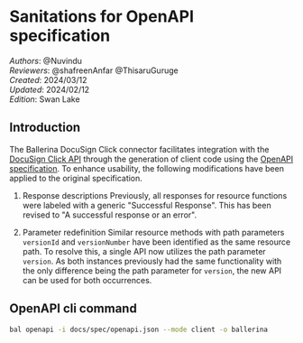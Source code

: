 # Sanitations for OpenAPI specification

_Authors_: @Nuvindu \
_Reviewers_: @shafreenAnfar @ThisaruGuruge \
_Created_: 2024/03/12 \
_Updated_: 2024/02/12 \
_Edition_: Swan Lake

## Introduction

The Ballerina DocuSign Click connector facilitates integration with the [DocuSign Click API](https://developers.docusign.com/docs/click-api/reference) through the generation of client code using the [OpenAPI specification](https://github.com/ballerina-platform/module-ballerinax-docusign.dsclick/blob/main/docs/spec/openapi.json). To enhance usability, the following modifications have been applied to the original specification.

1. Response descriptions
Previously, all responses for resource functions were labeled with a generic "Successful Response". This has been revised to "A successful response or an error".

2. Parameter redefinition
Similar resource methods with path parameters `versionId` and `versionNumber` have been identified as the same resource path. To resolve this, a single API now utilizes the path parameter `version`. As both instances previously had the same functionality with the only difference being the path parameter for `version`, the new API can be used for both occurrences.

## OpenAPI cli command

```bash
bal openapi -i docs/spec/openapi.json --mode client -o ballerina
```
